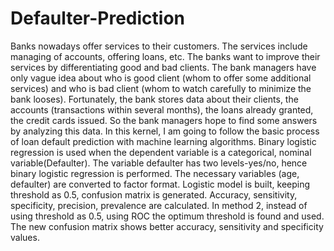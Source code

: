 # Defaulter-Prediction
Banks nowadays offer services to their customers. The services include managing of accounts, offering loans, etc. The banks want to improve their services by differentiating good and bad clients. The bank managers have only vague idea about who is good client (whom to offer some additional services) and who is bad client (whom to watch carefully to minimize the bank looses). Fortunately, the bank stores data about their clients, the accounts (transactions within several months), the loans already granted, the credit cards issued. So the bank managers hope to find some answers by analyzing this data. In this kernel, I am going to follow the basic process of loan default prediction with machine learning algorithms.
Binary logistic regression is used when the dependent variable is a categorical, nominal variable(Defaulter). The variable defaulter has two levels-yes/no, hence binary logistic regression is performed. The necessary variables (age, defaulter) are converted to factor format. Logistic model is built, keeping threshold as 0.5, confusion matrix is generated. Accuracy, sensitivity, specificity, precision, prevalence are calculated. In method 2, instead of using threshold as 0.5, using ROC the optimum threshold is found and used. The new confusion matrix shows better accuracy, sensitivity and specificity values.
